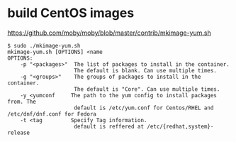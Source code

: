# build CentOS images   
https://github.com/moby/moby/blob/master/contrib/mkimage-yum.sh   
   
	$ sudo ./mkimage-yum.sh   
	mkimage-yum.sh [OPTIONS] <name	  
	OPTIONS:   
		-p "<packages>"  The list of packages to install in the container.   
		                 The default is blank. Can use multiple times.   
		-g "<groups>"    The groups of packages to install in the container.   
		                 The default is "Core". Can use multiple times.   
		-y <yumconf	    The path to the yum config to install packages from. The   
		                 default is /etc/yum.conf for Centos/RHEL and /etc/dnf/dnf.conf for Fedora   
		-t <tag	        Specify Tag information.   
		                 default is reffered at /etc/{redhat,system}-release   
